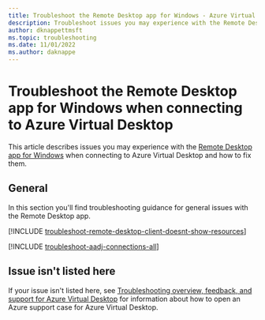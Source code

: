 ```yaml
---
title: Troubleshoot the Remote Desktop app for Windows - Azure Virtual Desktop
description: Troubleshoot issues you may experience with the Remote Desktop app for Windows when connecting to Azure Virtual Desktop.
author: dknappettmsft
ms.topic: troubleshooting
ms.date: 11/01/2022
ms.author: daknappe
---
```


# Troubleshoot the Remote Desktop app for Windows when connecting to Azure Virtual Desktop

This article describes issues you may experience with the [Remote Desktop app for Windows](users/connect-microsoft-store.md?toc=%2Fazure%2Fvirtual-desktop%2Ftoc.json) when connecting to Azure Virtual Desktop and how to fix them.

## General

In this section you'll find troubleshooting guidance for general issues with the Remote Desktop app.

[!INCLUDE [troubleshoot-remote-desktop-client-doesnt-show-resources](includes/include-troubleshoot-remote-desktop-client-doesnt-show-resources.md)]

[!INCLUDE [troubleshoot-aadj-connections-all](includes/include-troubleshoot-azure-ad-joined-connections-all.md)]

## Issue isn't listed here

If your issue isn't listed here, see [Troubleshooting overview, feedback, and support for Azure Virtual Desktop](/azure/virtual-desktop/troubleshoot-set-up-overview) for information about how to open an Azure support case for Azure Virtual Desktop.